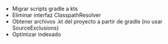 - Migrar scripts gradle a kts
- Eliminar interfaz ClasspathResolver
- Obtener archivos .kt del proyecto a partir de gradle (no usar SourceExclusions)
- Optimizar indexado
